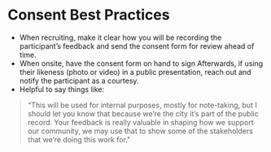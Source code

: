 # Consent Best Practices

* When recruiting, make it clear how you will be recording the participant’s feedback and send the consent form for review ahead of time.&#x20;
* When onsite, have the consent form on hand to sign Afterwards, if using their likeness (photo or video) in a public presentation, reach out and notify the participant as a courtesy.
* Helpful to say things like:

> “This will be used for internal purposes, mostly for note-taking, but I should let you know that because we’re the city it’s part of the public record. Your feedback is really valuable in shaping how we support our community, we may use that to show some of the stakeholders that we’re doing this work for."
